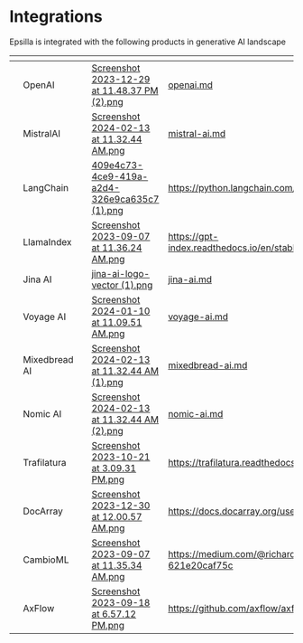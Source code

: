 # Integrations

Epsilla is integrated with the following products in generative AI landscape

<table data-view="cards"><thead><tr><th></th><th></th><th></th><th data-hidden data-card-cover data-type="files"></th><th data-hidden data-card-target data-type="content-ref"></th></tr></thead><tbody><tr><td></td><td>OpenAI</td><td></td><td><a href="../../.gitbook/assets/Screenshot 2023-12-29 at 11.48.37 PM (2).png">Screenshot 2023-12-29 at 11.48.37 PM (2).png</a></td><td><a href="openai.md">openai.md</a></td></tr><tr><td></td><td>MistralAI</td><td></td><td><a href="../../.gitbook/assets/Screenshot 2024-02-13 at 11.32.44 AM.png">Screenshot 2024-02-13 at 11.32.44 AM.png</a></td><td><a href="mistral-ai.md">mistral-ai.md</a></td></tr><tr><td></td><td>LangChain</td><td></td><td><a href="../../.gitbook/assets/409e4c73-4ce9-419a-a2d4-326e9ca635c7 (1).png">409e4c73-4ce9-419a-a2d4-326e9ca635c7 (1).png</a></td><td><a href="https://python.langchain.com/docs/integrations/vectorstores/epsilla">https://python.langchain.com/docs/integrations/vectorstores/epsilla</a></td></tr><tr><td></td><td>LlamaIndex</td><td></td><td><a href="../../.gitbook/assets/Screenshot 2023-09-07 at 11.36.24 AM.png">Screenshot 2023-09-07 at 11.36.24 AM.png</a></td><td><a href="https://gpt-index.readthedocs.io/en/stable/examples/vector_stores/EpsillaIndexDemo.html">https://gpt-index.readthedocs.io/en/stable/examples/vector_stores/EpsillaIndexDemo.html</a></td></tr><tr><td></td><td>Jina AI</td><td></td><td><a href="../../.gitbook/assets/jina-ai-logo-vector (1).png">jina-ai-logo-vector (1).png</a></td><td><a href="jina-ai.md">jina-ai.md</a></td></tr><tr><td></td><td>Voyage AI</td><td></td><td><a href="../../.gitbook/assets/Screenshot 2024-01-10 at 11.09.51 AM.png">Screenshot 2024-01-10 at 11.09.51 AM.png</a></td><td><a href="voyage-ai.md">voyage-ai.md</a></td></tr><tr><td></td><td>Mixedbread AI</td><td></td><td><a href="../../.gitbook/assets/Screenshot 2024-02-13 at 11.32.44 AM (1).png">Screenshot 2024-02-13 at 11.32.44 AM (1).png</a></td><td><a href="mixedbread-ai.md">mixedbread-ai.md</a></td></tr><tr><td></td><td>Nomic AI</td><td></td><td><a href="../../.gitbook/assets/Screenshot 2024-02-13 at 11.32.44 AM (2).png">Screenshot 2024-02-13 at 11.32.44 AM (2).png</a></td><td><a href="nomic-ai.md">nomic-ai.md</a></td></tr><tr><td></td><td>Trafilatura</td><td></td><td><a href="../../.gitbook/assets/Screenshot 2023-10-21 at 3.09.31 PM.png">Screenshot 2023-10-21 at 3.09.31 PM.png</a></td><td><a href="https://trafilatura.readthedocs.io/en/latest/tutorial-epsilla.html">https://trafilatura.readthedocs.io/en/latest/tutorial-epsilla.html</a></td></tr><tr><td></td><td>DocArray</td><td></td><td><a href="../../.gitbook/assets/Screenshot 2023-12-30 at 12.00.57 AM.png">Screenshot 2023-12-30 at 12.00.57 AM.png</a></td><td><a href="https://docs.docarray.org/user_guide/storing/index_epsilla/">https://docs.docarray.org/user_guide/storing/index_epsilla/</a></td></tr><tr><td></td><td>CambioML</td><td></td><td><a href="../../.gitbook/assets/Screenshot 2023-09-07 at 11.35.34 AM.png">Screenshot 2023-09-07 at 11.35.34 AM.png</a></td><td><a href="https://medium.com/@richard_50832/partnership-between-cambioml-and-epsilla-621e20caf75c">https://medium.com/@richard_50832/partnership-between-cambioml-and-epsilla-621e20caf75c</a></td></tr><tr><td></td><td>AxFlow</td><td></td><td><a href="../../.gitbook/assets/Screenshot 2023-09-18 at 6.57.12 PM.png">Screenshot 2023-09-18 at 6.57.12 PM.png</a></td><td><a href="https://github.com/axflow/axflow/blob/main/packages/axgen/src/vector_stores/epsilla.ts">https://github.com/axflow/axflow/blob/main/packages/axgen/src/vector_stores/epsilla.ts</a></td></tr></tbody></table>
